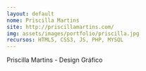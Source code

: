 ```yaml
---
layout: default
nome: Priscilla Martins
site: http://priscillamartins.com/
img: assets/images/portfolio/priscilla.jpg
recursos: HTML5, CSS3, JS, PHP, MYSQL
---
```


Priscilla Martins - Design Gráfico